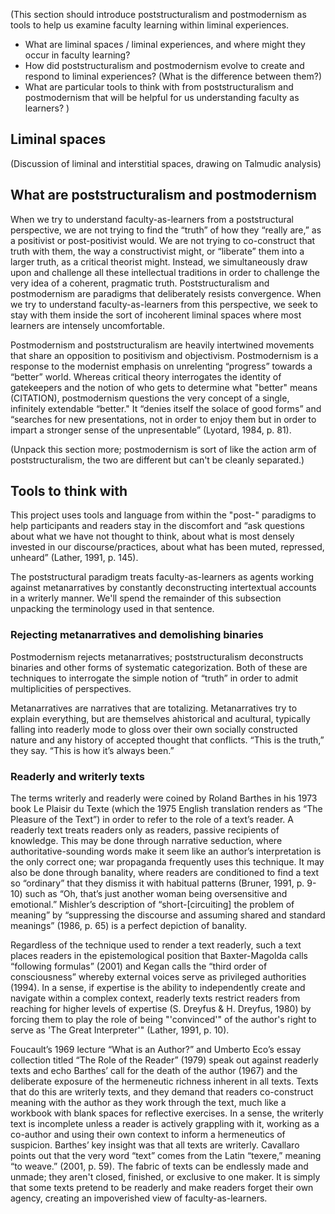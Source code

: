 (This section should introduce poststructuralism and postmodernism as tools to help us examine faculty learning within liminal experiences.

* What are liminal spaces / liminal experiences, and where might they occur in faculty learning?
* How did poststructuralism and postmodernism evolve to create and respond to liminal experiences? (What is the difference between them?)
* What are particular tools to think with from poststructuralism and postmodernism that will be helpful for us understanding faculty as learners?
)

Liminal spaces
-------------------

(Discussion of liminal and interstitial spaces, drawing on Talmudic analysis)

What are poststructuralism and postmodernism
-----------------------------------------------

When we try to understand faculty-as-learners from a poststructural perspective, we are not trying to find the “truth” of how they “really are,” as a positivist or post-positivist would. We are not trying to co-construct that truth with them, the way a constructivist might, or “liberate” them into a larger truth, as a critical theorist might. Instead, we simultaneously draw upon and challenge all these intellectual traditions in order to challenge the very idea of a coherent, pragmatic truth. Poststructuralism and postmodernism are paradigms that deliberately resists convergence. When we try to understand faculty-as-learners from this perspective, we seek to stay with them inside the sort of incoherent liminal spaces where most learners are intensely uncomfortable.

Postmodernism and poststructuralism are heavily intertwined movements that share an opposition to positivism and objectivism. Postmodernism is a response to the modernist emphasis on unrelenting “progress” towards a “better” world. Whereas critical theory interrogates the identity of gatekeepers and the notion of who gets to determine what "better" means (CITATION), postmodernism questions the very concept of a single, infinitely extendable “better." It “denies itself the solace of good forms” and “searches for new presentations, not in order to enjoy them but in order to impart a stronger sense of the unpresentable” (Lyotard, 1984, p. 81).

(Unpack this section more; postmodernism is sort of like the action arm of poststructuralism, the two are different but can't be cleanly separated.)

Tools to think with
---------------------

This project uses tools and language from within the "post-" paradigms to help participants and readers stay in the discomfort and “ask questions about what we have not thought to think, about what is most densely invested in our discourse/practices, about what has been muted, repressed, unheard” (Lather, 1991, p. 145).

The poststructural paradigm treats faculty-as-learners as agents working against metanarratives by constantly deconstructing intertextual accounts in a writerly manner. We'll spend the remainder of this subsection unpacking the terminology used in that sentence.

### Rejecting metanarratives and demolishing binaries

Postmodernism rejects metanarratives; poststructuralism deconstructs binaries and other forms of systematic categorization. Both of these are techniques to interrogate the simple notion of “truth” in order to admit multiplicities of perspectives.

Metanarratives are narratives that are totalizing. Metanarratives try to explain everything, but are themselves ahistorical and acultural, typically falling into readerly mode to gloss over their own socially constructed nature and any history of accepted thought that conflicts. “This is the truth,” they say. “This is how it’s always been.” 


### Readerly and writerly texts

The terms writerly and readerly were coined by Roland Barthes in his 1973 book Le Plaisir du Texte (which the 1975 English translation renders as “The Pleasure of the Text”) in order to refer to the role of a text’s reader. A readerly text treats readers only as readers, passive recipients of knowledge. This may be done through narrative seduction, where authoritative-sounding words make it seem like an author’s interpretation is the only correct one; war propaganda frequently uses this technique. It may also be done through banality, where readers are conditioned to find a text so “ordinary” that they dismiss it with habitual patterns (Bruner, 1991, p. 9-10) such as “Oh, that’s just another woman being oversensitive and emotional.” Mishler’s description of “short-\[circuiting] the problem of meaning” by “suppressing the discourse and assuming shared and standard meanings” (1986, p. 65) is a perfect depiction of banality. 

Regardless of the technique used to render a text readerly, such a text places readers in the epistemological position that Baxter-Magolda calls “following formulas” (2001) and Kegan calls the “third order of consciousness” whereby external voices serve as privileged authorities (1994). In a sense, if expertise is the ability to independently create and navigate within a complex context, readerly texts restrict readers from reaching for higher levels of expertise (S. Dreyfus & H. Dreyfus, 1980) by forcing them to play the role of being "'convinced'" of the author's right to serve as 'The Great Interpreter'" (Lather, 1991, p. 10).

Foucault’s 1969 lecture “What is an Author?” and Umberto Eco’s essay collection titled “The Role of the Reader” (1979) speak out against readerly texts and echo Barthes’ call for the death of the author (1967) and the deliberate exposure of the hermeneutic richness inherent in all texts. Texts that do this are writerly texts, and they demand that readers co-construct meaning with the author as they work through the text, much like a workbook with blank spaces for reflective exercises. In a sense, the writerly text is incomplete unless a reader is actively grappling with it, working as a co-author and using their own context to inform a hermeneutics of suspicion. Barthes’ key insight was that all texts are writerly. Cavallaro points out that the very word “text” comes from the Latin “texere,” meaning “to weave.” (2001, p. 59). The fabric of texts can be endlessly made and unmade; they aren't closed, finished, or exclusive to one maker. It is simply that some texts pretend to be readerly and make readers forget their own agency, creating an impoverished view of faculty-as-learners.
